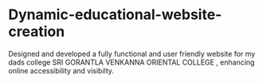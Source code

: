 # Dynamic-educational-website-creation
Designed and developed a fully functional and user friendly website for my dads college SRI GORANTLA VENKANNA ORIENTAL COLLEGE , enhancing online accessibility and visibilty.
